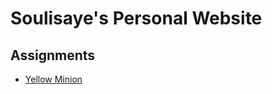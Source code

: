 # Soulisaye's Personal Website

## Assignments

* [Yellow Minion](https://soulisaye.github.io/yellow-minion/)
